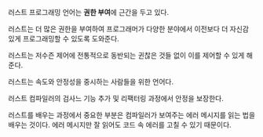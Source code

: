 러스트 프로그래밍 언어는 **권한 부여**에 근간을 두고 있다.

러스트는 더 많은 권한을 부여하여 프로그래머가 다양한 분야에서 이전보다 더 자신감 있게 프로그래밍할 수 있도록 도와준다.

러스트는 저수즌 제어에 전통적으로 동반되는 귄찮은 것들 없이 이를 제어할 수 있게 해준다.

러스트는 속도와 안정성을 중시하는 사람들을 위한 언어다.

러스트 컴파일러의 검사느 기능 추가 및 리팩터링 과정에서 안정을 보장한다.

러스트를 배우는 과정에서 중요한 부분은 컴파일러가 보여주는 에러 메시지를 읽는 법을 배우는 것이다. 에러 메시지만 잘 읽어도 코드 속 에러를 고칠 수 있기 때문이다.